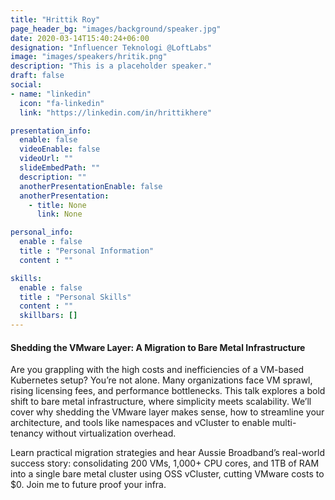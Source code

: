 ```yaml
---
title: "Hrittik Roy"
page_header_bg: "images/background/speaker.jpg"
date: 2020-03-14T15:40:24+06:00
designation: "Influencer Teknologi @LoftLabs"
image: "images/speakers/hritik.png"
description: "This is a placeholder speaker."
draft: false
social:
- name: "linkedin"
  icon: "fa-linkedin"
  link: "https://linkedin.com/in/hrittikhere"

presentation_info:
  enable: false
  videoEnable: false
  videoUrl: ""
  slideEmbedPath: ""
  description: ""
  anotherPresentationEnable: false
  anotherPresentation:
    - title: None
      link: None

personal_info:
  enable : false
  title : "Personal Information"
  content : ""

skills:
  enable : false
  title : "Personal Skills"
  content : ""
  skillbars: []
---
```


#### Shedding the VMware Layer: A Migration to Bare Metal Infrastructure

Are you grappling with the high costs and inefficiencies of a VM-based Kubernetes setup? You’re not alone. Many organizations face VM sprawl, rising licensing fees, and performance bottlenecks. This talk explores a bold shift to bare metal infrastructure, where simplicity meets scalability. We’ll cover why shedding the VMware layer makes sense, how to streamline your architecture, and tools like namespaces and vCluster to enable multi-tenancy without virtualization overhead. 

Learn practical migration strategies and hear Aussie Broadband’s real-world success story: consolidating 200 VMs, 1,000+ CPU cores, and 1TB of RAM into a single bare metal cluster using OSS vCluster, cutting VMware costs to $0. Join me to future proof your infra.
